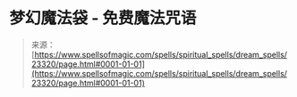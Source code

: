 <!--yml

category: 未分类

date: 2024-06-12 19:08:22

-->

# 梦幻魔法袋 - 免费魔法咒语

> 来源：[https://www.spellsofmagic.com/spells/spiritual_spells/dream_spells/23320/page.html#0001-01-01](https://www.spellsofmagic.com/spells/spiritual_spells/dream_spells/23320/page.html#0001-01-01)

